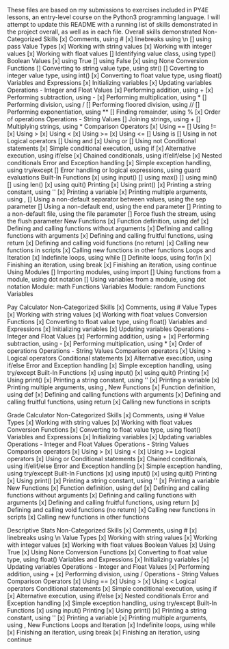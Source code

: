 These files are based on my submissions to exercises included in PY4E lessons, an entry-level course on the Python3 programming language. I will attempt to update this README with a running list of skills demonstrated in the project overall, as well as in each file.
Overall skills demonstrated
  Non-Categorized Skills
    [x] Comments, using #
    [x] linebreaks using \n
    [] using pass
  Value Types
    [x] Working with string values
    [x] Working with integer values
    [x] Working with float values
    [] Identifying value class, using type()
  Boolean Values
    [x] using True
    [] using False
    [x] using None
 Conversion Functions
    [] Converting to string value type, using str()
    [] Coverting to integer value type, using int()
    [x] Converting to float value type, using float()
  Variables and Expressions
    [x] Initializing variables
    [x] Updating variables
  Operations - Integer and Float Values
    [x] Performing addition, using +
    [x] Performing subtraction, using -
    [x] Performing multiplication, using *
    [] Performing division, using /
    [] Performing floored division, using //
    [] Performing exponentiation, using **
    [] Finding remainder, using %
    [x] Order of operations
  Operations - String Values
    [] Joining strings, using +
    [] Multiplying strings, using *
  Comparison Operators
    [x] Using ==
    [] Using !=
    [x] Using >
    [x] Using <
    [x] Using >=
    [x] Using <=
    [] Using is
    [] Using in not
  Logical operators
    [] Using and
    [x] Using or
    [] Using not
  Conditional statements
    [x] Simple conditional execution, using if
    [x] Alternative execution, using if/else
    [x] Chained conditionals, using if/elif/else
    [x] Nested conditionals
  Error and Exception handling
    [x] Simple exception handling, using try/except
    [] Error handling or logical expressions, using guard evaluations
  Built-In Functions
    [x] using input()
    [] using max()
    [] using min()
    [] using len()
    [x] using quit()
  Printing
    [x] Using print()
    [x] Printing a string constant, using ''
    [x] Printing a variable
    [x] Printing multiple arguments, using ,
    [] Using a non-default separator between values, using the sep parameter
    [] Using a non-default end, using the end parameter
    [] Printing to a non-default file, using the file parameter
    [] Force flush the stream, using the flush parameter
  New Functions
    [x] Function definition, using def
    [x] Defining and calling functions without arguments
    [x] Defining and calling functions with arguments
    [x] Defining and calling fruitful functions, using return
    [x] Defining and calling void functions (no return)
    [x] Calling new functions in scripts
    [x] Calling new functions in other functions
  Loops and Iteration
    [x] Indefinite loops, using while
    [] Definite loops, using for/in
    [x] Finishing an iteration, using break
    [x] Finishing an iteration, using continue
  Using Modules
    [] Importing modules, using import
    [] Using functions from a module, using dot notation
    [] Using variables from a module, using dot notation
  Module: math
    Functions
    Variables
  Module: random
    Functions
    Variables

Pay Calculator
  Non-Categorized Skills
    [x] Comments, using #
  Value Types
    [x] Working with string values
    [x] Working with float values
 Conversion Functions
    [x] Converting to float value type, using float()
  Variables and Expressions
    [x] Initializing variables
    [x] Updating variables
  Operations - Integer and Float Values
    [x] Performing addition, using +
    [x] Performing subtraction, using -
    [x] Performing multiplication, using *
    [x] Order of operations
  Operations - String Values
  Comparison operators
    [x] Using >
  Logical operators
  Conditional statements
    [x] Alternative execution, using if/else
  Error and Exception handling
    [x] Simple exception handling, using try/except
  Built-In Functions
    [x] using input()
    [x] using quit()
  Printing
    [x] Using print()
    [x] Printing a string constant, using ''
    [x] Printing a variable
    [x] Printing multiple arguments, using ,
  New Functions
    [x] Function definition, using def
    [x] Defining and calling functions with arguments
    [x] Defining and calling fruitful functions, using return
    [x] Calling new functions in scripts

Grade Calculator
  Non-Categorized Skills
    [x] Comments, using #
  Value Types
    [x] Working with string values
    [x] Working with float values
 Conversion Functions
    [x] Converting to float value type, using float()
  Variables and Expressions
    [x] Initializing variables
    [x] Updating variables
  Operations - Integer and Float Values
  Operations - String Values
  Comparison operators
    [x] Using >
    [x] Using <
    [x] Using >=
  Logical operators
    [x] Using or
  Conditional statements
    [x] Chained conditionals, using if/elif/else
  Error and Exception handling
    [x] Simple exception handling, using try/except
  Built-In Functions
    [x] using input()
    [x] using quit()
  Printing
    [x] Using print()
    [x] Printing a string constant, using ''
    [x] Printing a variable
  New Functions
    [x] Function definition, using def
    [x] Defining and calling functions without arguments
    [x] Defining and calling functions with arguments
    [x] Defining and calling fruitful functions, using return
    [x] Defining and calling void functions (no return)
    [x] Calling new functions in scripts
    [x] Calling new functions in other functions

Descriptive Stats
  Non-Categorized Skills
    [x] Comments, using #
    [x] linebreaks using \n
  Value Types
    [x] Working with string values
    [x] Working with integer values
    [x] Working with float values
  Boolean Values
    [x] Using True
    [x] Using None
 Conversion Functions
    [x] Converting to float value type, using float()
  Variables and Expressions
    [x] Initializing variables
    [x] Updating variables
  Operations - Integer and Float Values
    [x] Performing addition, using +
    [x] Performing division, using /
  Operations - String Values
  Comparison Operators
    [x] Using ==
    [x] Using >
    [x] Using <
  Logical operators
  Conditional statements
    [x] Simple conditional execution, using if
    [x] Alternative execution, using if/else
    [x] Nested conditionals
  Error and Exception handling
    [x] Simple exception handling, using try/except
  Built-In Functions
    [x] using input()
  Printing
    [x] Using print()
    [x] Printing a string constant, using ''
    [x] Printing a variable
    [x] Printing multiple arguments, using ,
  New Functions
  Loops and Iteration
    [x] Indefinite loops, using while
    [x] Finishing an iteration, using break
    [x] Finishing an iteration, using continue